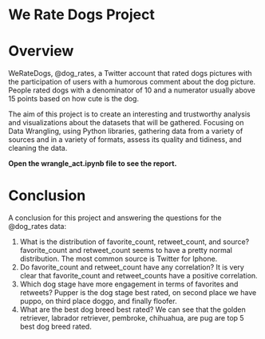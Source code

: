 # We Rate Dogs Project
# Overview
WeRateDogs, @dog_rates, a Twitter account that rated dogs pictures with the participation of users with a humorous comment about the dog picture. People rated dogs with a denominator of 10 and a numerator usually above 15 points based on how cute is the dog.

The aim of this project is to create an interesting and trustworthy analysis and visualizations about the datasets that will be gathered. Focusing on Data Wrangling, using Python libraries, gathering data from a variety of sources and in a variety of formats, assess its quality and tidiness, and cleaning the data.

**Open the wrangle_act.ipynb file to see the report.**
# Conclusion

A conclusion for this project and answering the questions for the @dog_rates data:

1. What is the distribution of favorite_count, retweet_count, and source?
favorite_count and retweet_count seems to have a pretty normal distribution.
The most common source is Twitter for Iphone.
2. Do favorite_count and retweet_count have any correlation?
It is very clear that favorite_count and retweet_counts have a positive correlation.
3. Which dog stage have more engagement in terms of favorites and retweets?
Pupper is the dog stage best rated, on second place we have puppo, on third place doggo, and finally floofer.
4. What are the best dog breed best rated?
We can see that the golden retriever, labrador retriever, pembroke, chihuahua, are pug are top 5 best dog breed rated.
